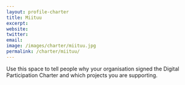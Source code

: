 ```yaml
---
layout: profile-charter
title: Miituu
excerpt: 
website: 
twitter: 
email: 
image: /images/charter/miituu.jpg
permalink: /charter/miituu/
---
```


Use this space to tell people why your organisation signed the Digital Participation Charter and which projects you are supporting.